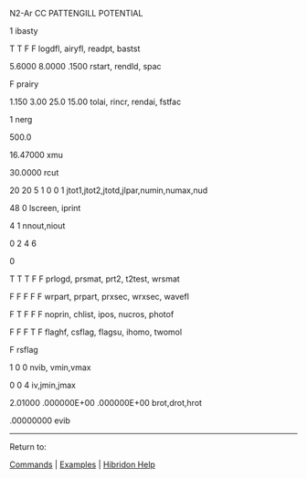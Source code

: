 

N2-Ar CC PATTENGILL POTENTIAL

1                             ibasty

T  T  F  F                     logdfl, airyfl, readpt, bastst

5.6000    8.0000     .1500   rstart, rendld, spac

F                              prairy

1.150      3.00    25.0 15.00  tolai, rincr, rendai, fstfac

1                             nerg

500.0

16.47000                      xmu

30.0000                       rcut

20  20   5   1   0   0   1     jtot1,jtot2,jtotd,jlpar,numin,numax,nud

48   0                         lscreen, iprint

4    1                       nnout,niout

0    2    4    6

0

T  T  T  F  F                  prlogd, prsmat, prt2, t2test, wrsmat

F  F  F  F  F                  wrpart, prpart, prxsec, wrxsec, wavefl

F  T  F  F  F                  noprin, chlist, ipos, nucros, photof

F  F  F  T  F                  flaghf, csflag, flagsu, ihomo, twomol

F                              rsflag

1   0   0                     nvib, vmin,vmax

0   0   4                                     iv,jmin,jmax

2.01000       .000000E+00   .000000E+00       brot,drot,hrot

.00000000                                  evib


------------------------------


Return to:


[Commands](commands.html)   |  [Examples](examples.html)   |  [Hibridon Help](hibhelp.html)

